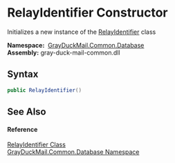 RelayIdentifier Constructor
===========================
Initializes a new instance of the [RelayIdentifier][1] class

  **Namespace:**  [GrayDuckMail.Common.Database][2]  
  **Assembly:** gray-duck-mail-common.dll

Syntax
------

```csharp
public RelayIdentifier()
```


See Also
--------

#### Reference
[RelayIdentifier Class][1]  
[GrayDuckMail.Common.Database Namespace][2]  

[1]: README.md
[2]: ../README.md